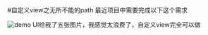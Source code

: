 #自定义view之无所不能的path
最近项目中需要完成以下这个需求

![demo](http://pan.baidu.com/disk/home#list/path=%2F%E5%8D%9A%E5%AE%A2&vmode=grid)
UI给我了五张图片，我感觉太浪费了，自定义view完全可以做